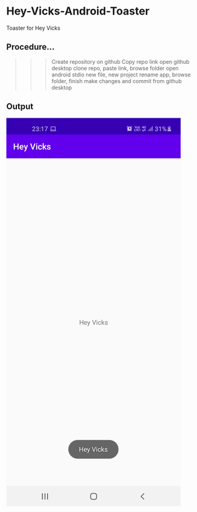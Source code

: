 # Hey-Vicks-Android-Toaster
Toaster for Hey Vicks

## Procedure...

>>> Create repository on github
>>> Copy repo link
>>> open github desktop
>>> clone repo, paste link, browse folder
>>> open android stdio
>>> new file, new project
>>> rename app, browse folder, finish
>>> make changes and commit from github desktop


## Output

![ss](https://github.com/imvickykumar999/Hey-Vicks-Android-Toaster/blob/main/Screenshots/WhatsApp%20Image%202021-04-12%20at%2023.21.46.jpeg?raw=true)
